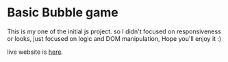 # Basic Bubble game

This is my one of the initial js project. so I didn't focused on responsiveness or looks, just focused on logic and DOM manipulation, Hope you'll enjoy it :)

live website is [here](http://dhvanitmonpara.github.io/bubble-game).
